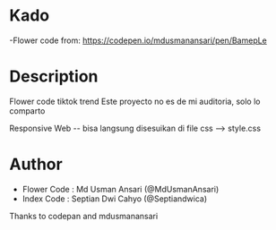 # Kado
-Flower code from: https://codepen.io/mdusmanansari/pen/BamepLe


# Description
Flower code tiktok trend 
Este proyecto no es de mi auditoria, solo lo comparto

Responsive Web -- bisa langsung disesuikan di file css --> style.css

# Author
- Flower Code : Md Usman Ansari (@MdUsmanAnsari)
- Index Code : Septian Dwi Cahyo (@Septiandwica)

Thanks to codepan and mdusmanansari
